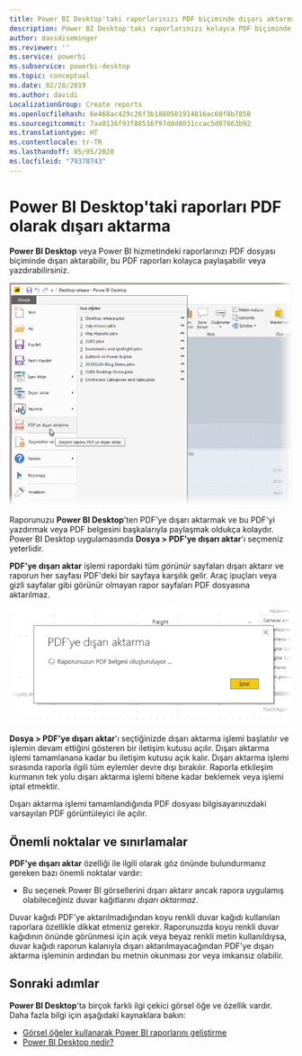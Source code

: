 ```yaml
---
title: Power BI Desktop'taki raporlarınızı PDF biçiminde dışarı aktarma
description: Power BI Desktop'taki raporlarınızı kolayca PDF biçiminde dışarı aktarın ve bu PDF raporlarını yazdırın
author: davidiseminger
ms.reviewer: ''
ms.service: powerbi
ms.subservice: powerbi-desktop
ms.topic: conceptual
ms.date: 02/28/2019
ms.author: davidi
LocalizationGroup: Create reports
ms.openlocfilehash: 6e468ac429c26f3b1880501914816ac60f8b7858
ms.sourcegitcommit: 7aa0136f93f88516f97ddd8031ccac5d07863b92
ms.translationtype: HT
ms.contentlocale: tr-TR
ms.lasthandoff: 05/05/2020
ms.locfileid: "79378743"
---
```

# <a name="export-reports-to-pdf-from-power-bi-desktop"></a>Power BI Desktop'taki raporları PDF olarak dışarı aktarma
**Power BI Desktop** veya Power BI hizmetindeki raporlarınızı PDF dosyası biçiminde dışarı aktarabilir, bu PDF raporları kolayca paylaşabilir veya yazdırabilirsiniz.

![PDF'ye dışarı aktarma](media/desktop-export-to-pdf/export-to-pdf_01.png)

Raporunuzu **Power BI Desktop**'ten PDF'ye dışarı aktarmak ve bu PDF'yi yazdırmak veya PDF belgesini başkalarıyla paylaşmak oldukça kolaydır. Power BI Desktop uygulamasında **Dosya > PDF'ye dışarı aktar**'ı seçmeniz yeterlidir.

**PDF'ye dışarı aktar** işlemi rapordaki tüm *görünür* sayfaları dışarı aktarır ve raporun her sayfası PDF'deki bir sayfaya karşılık gelir. Araç ipuçları veya gizli sayfalar gibi görünür olmayan rapor sayfaları PDF dosyasına aktarılmaz. 

![PDF'ye dışarı aktarma devam ediyor](media/desktop-export-to-pdf/export-to-pdf_02.png)

**Dosya > PDF'ye dışarı aktar**'ı seçtiğinizde dışarı aktarma işlemi başlatılır ve işlemin devam ettiğini gösteren bir iletişim kutusu açılır. Dışarı aktarma işlemi tamamlanana kadar bu iletişim kutusu açık kalır. Dışarı aktarma işlemi sırasında raporla ilgili tüm eylemler devre dışı bırakılır. Raporla etkileşim kurmanın tek yolu dışarı aktarma işlemi bitene kadar beklemek veya işlemi iptal etmektir. 

Dışarı aktarma işlemi tamamlandığında PDF dosyası bilgisayarınızdaki varsayılan PDF görüntüleyici ile açılır. 

## <a name="considerations-and-limitations"></a>Önemli noktalar ve sınırlamalar
**PDF'ye dışarı aktar** özelliği ile ilgili olarak göz önünde bulundurmanız gereken bazı önemli noktalar vardır:

* Bu seçenek Power BI görsellerini dışarı aktarır ancak rapora uygulamış olabileceğiniz duvar kağıtlarını *dışarı aktarmaz*.

Duvar kağıdı PDF'ye aktarılmadığından koyu renkli duvar kağıdı kullanılan raporlara özellikle dikkat etmeniz gerekir. Raporunuzda koyu renkli duvar kağıdının önünde görünmesi için açık veya beyaz renkli metin kullanıldıysa, duvar kağıdı raporun kalanıyla dışarı aktarılmayacağından PDF'ye dışarı aktarma işleminin ardından bu metnin okunması zor veya imkansız olabilir. 



## <a name="next-steps"></a>Sonraki adımlar
**Power BI Desktop**'ta birçok farklı ilgi çekici görsel öğe ve özellik vardır. Daha fazla bilgi için aşağıdaki kaynaklara bakın:

* [Görsel öğeler kullanarak Power BI raporlarını geliştirme](desktop-visual-elements-for-reports.md)
* [Power BI Desktop nedir?](desktop-what-is-desktop.md)


